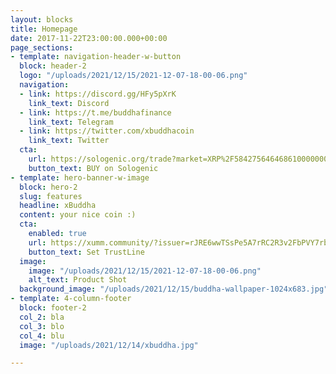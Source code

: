 ```yaml
---
layout: blocks
title: Homepage
date: 2017-11-22T23:00:00.000+00:00
page_sections:
- template: navigation-header-w-button
  block: header-2
  logo: "/uploads/2021/12/15/2021-12-07-18-00-06.png"
  navigation:
  - link: https://discord.gg/HFy5pXrK
    link_text: Discord
  - link: https://t.me/buddhafinance
    link_text: Telegram
  - link: https://twitter.com/xbuddhacoin
    link_text: Twitter
  cta:
    url: https://sologenic.org/trade?market=XRP%2F5842756464686100000000000000000000000000%2BrJRE6wwTSsPe5A7rRC2R3v2FbPVY7rbxuN&network=mainnet
    button_text: BUY on Sologenic
- template: hero-banner-w-image
  block: hero-2
  slug: features
  headline: xBuddha
  content: your nice coin :)
  cta:
    enabled: true
    url: https://xumm.community/?issuer=rJRE6wwTSsPe5A7rRC2R3v2FbPVY7rbxuN&currency=XBuddha&limit=50000000000
    button_text: Set TrustLine
  image:
    image: "/uploads/2021/12/15/2021-12-07-18-00-06.png"
    alt_text: Product Shot
  background_image: "/uploads/2021/12/15/buddha-wallpaper-1024x683.jpg"
- template: 4-column-footer
  block: footer-2
  col_2: bla
  col_3: blo
  col_4: blu
  image: "/uploads/2021/12/14/xbuddha.jpg"

---
```

